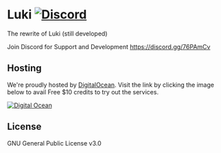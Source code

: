# Luki [![Discord](https://discordapp.com/api/guilds/339085367770611713/embed.png)](https://discord.gg/76PAmCv) 

The rewrite of Luki (still developed)

Join Discord for Support and Development https://discord.gg/76PAmCv

## Hosting
We're proudly hosted by [DigitalOcean](https://m.do.co/c/805443143001). Visit the link by clicking the image below to avail Free $10 credits to try out the services.

[![Digital Ocean](https://i.imgur.com/6OBHX8a.png)](https://m.do.co/c/805443143001)

## License
GNU General Public License v3.0
